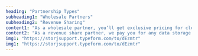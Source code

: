 ```yaml
---
heading: "Partnership Types"
subheading1: "Wholesale Partners"
subheading2: "Revenue Sharing"
content1: "As a wholesale partner, you’ll get exclusive pricing for cloud storage on Tardigrade’s global network."
content2: "As a revenue share partner, we pay you for any data storage you drive to our network."
img1: "https://storjsupport.typeform.com/to/dEzmtr"
img1: "https://storjsupport.typeform.com/to/dEzmtr"
---
```

